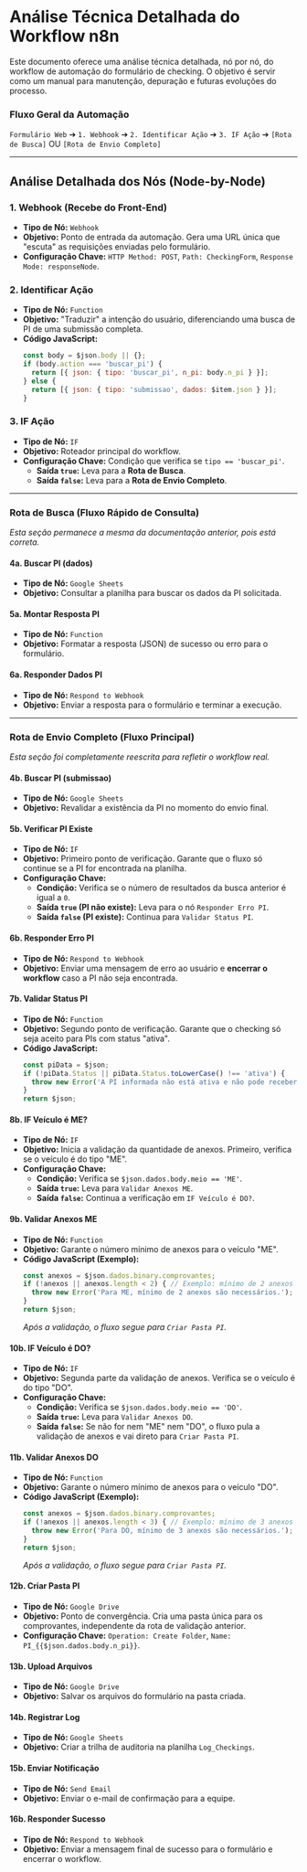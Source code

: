 # Análise Técnica Detalhada do Workflow n8n

Este documento oferece uma análise técnica detalhada, nó por nó, do workflow de automação do formulário de checking. O objetivo é servir como um manual para manutenção, depuração e futuras evoluções do processo.

### Fluxo Geral da Automação

`Formulário Web` ➔ `1. Webhook` ➔ `2. Identificar Ação` ➔ `3. IF Ação` ➔ `[Rota de Busca]` OU `[Rota de Envio Completo]`

---

## Análise Detalhada dos Nós (Node-by-Node)

### 1. Webhook (Recebe do Front-End)
* **Tipo de Nó:** `Webhook`
* **Objetivo:** Ponto de entrada da automação. Gera uma URL única que "escuta" as requisições enviadas pelo formulário.
* **Configuração Chave:** `HTTP Method: POST`, `Path: CheckingForm`, `Response Mode: responseNode`.

### 2. Identificar Ação
* **Tipo de Nó:** `Function`
* **Objetivo:** "Traduzir" a intenção do usuário, diferenciando uma busca de PI de uma submissão completa.
* **Código JavaScript:**
    ```javascript
    const body = $json.body || {};
    if (body.action === 'buscar_pi') {
      return [{ json: { tipo: 'buscar_pi', n_pi: body.n_pi } }];
    } else {
      return [{ json: { tipo: 'submissao', dados: $item.json } }];
    }
    ```

### 3. IF Ação
* **Tipo de Nó:** `IF`
* **Objetivo:** Roteador principal do workflow.
* **Configuração Chave:** Condição que verifica se `tipo == 'buscar_pi'`.
    * **Saída `true`:** Leva para a **Rota de Busca**.
    * **Saída `false`:** Leva para a **Rota de Envio Completo**.

---

### Rota de Busca (Fluxo Rápido de Consulta)

*Esta seção permanece a mesma da documentação anterior, pois está correta.*

#### 4a. Buscar PI (dados)
* **Tipo de Nó:** `Google Sheets`
* **Objetivo:** Consultar a planilha para buscar os dados da PI solicitada.

#### 5a. Montar Resposta PI
* **Tipo de Nó:** `Function`
* **Objetivo:** Formatar a resposta (JSON) de sucesso ou erro para o formulário.

#### 6a. Responder Dados PI
* **Tipo de Nó:** `Respond to Webhook`
* **Objetivo:** Enviar a resposta para o formulário e terminar a execução.

---

### Rota de Envio Completo (Fluxo Principal)

*Esta seção foi completamente reescrita para refletir o workflow real.*

#### 4b. Buscar PI (submissao)
* **Tipo de Nó:** `Google Sheets`
* **Objetivo:** Revalidar a existência da PI no momento do envio final.

#### 5b. Verificar PI Existe
* **Tipo de Nó:** `IF`
* **Objetivo:** Primeiro ponto de verificação. Garante que o fluxo só continue se a PI for encontrada na planilha.
* **Configuração Chave:**
    * **Condição:** Verifica se o número de resultados da busca anterior é igual a `0`.
    * **Saída `true` (PI não existe):** Leva para o nó `Responder Erro PI`.
    * **Saída `false` (PI existe):** Continua para `Validar Status PI`.

#### 6b. Responder Erro PI
* **Tipo de Nó:** `Respond to Webhook`
* **Objetivo:** Enviar uma mensagem de erro ao usuário e **encerrar o workflow** caso a PI não seja encontrada.

#### 7b. Validar Status PI
* **Tipo de Nó:** `Function`
* **Objetivo:** Segundo ponto de verificação. Garante que o checking só seja aceito para PIs com status "ativa".
* **Código JavaScript:**
    ```javascript
    const piData = $json;
    if (!piData.Status || piData.Status.toLowerCase() !== 'ativa') {
      throw new Error('A PI informada não está ativa e não pode receber checkings.');
    }
    return $json;
    ```

#### 8b. IF Veículo é ME?
* **Tipo de Nó:** `IF`
* **Objetivo:** Inicia a validação da quantidade de anexos. Primeiro, verifica se o veículo é do tipo "ME".
* **Configuração Chave:**
    * **Condição:** Verifica se `$json.dados.body.meio == 'ME'`.
    * **Saída `true`:** Leva para `Validar Anexos ME`.
    * **Saída `false`:** Continua a verificação em `IF Veículo é DO?`.

#### 9b. Validar Anexos ME
* **Tipo de Nó:** `Function`
* **Objetivo:** Garante o número mínimo de anexos para o veículo "ME".
* **Código JavaScript (Exemplo):**
    ```javascript
    const anexos = $json.dados.binary.comprovantes;
    if (!anexos || anexos.length < 2) { // Exemplo: mínimo de 2 anexos
      throw new Error('Para ME, mínimo de 2 anexos são necessários.');
    }
    return $json;
    ```
    *Após a validação, o fluxo segue para `Criar Pasta PI`.*

#### 10b. IF Veículo é DO?
* **Tipo de Nó:** `IF`
* **Objetivo:** Segunda parte da validação de anexos. Verifica se o veículo é do tipo "DO".
* **Configuração Chave:**
    * **Condição:** Verifica se `$json.dados.body.meio == 'DO'`.
    * **Saída `true`:** Leva para `Validar Anexos DO`.
    * **Saída `false`:** Se não for nem "ME" nem "DO", o fluxo pula a validação de anexos e vai direto para `Criar Pasta PI`.

#### 11b. Validar Anexos DO
* **Tipo de Nó:** `Function`
* **Objetivo:** Garante o número mínimo de anexos para o veículo "DO".
* **Código JavaScript (Exemplo):**
    ```javascript
    const anexos = $json.dados.binary.comprovantes;
    if (!anexos || anexos.length < 3) { // Exemplo: mínimo de 3 anexos
      throw new Error('Para DO, mínimo de 3 anexos são necessários.');
    }
    return $json;
    ```
    *Após a validação, o fluxo segue para `Criar Pasta PI`.*

#### 12b. Criar Pasta PI
* **Tipo de Nó:** `Google Drive`
* **Objetivo:** Ponto de convergência. Cria uma pasta única para os comprovantes, independente da rota de validação anterior.
* **Configuração Chave:** `Operation: Create Folder`, `Name: PI_{{$json.dados.body.n_pi}}`.

#### 13b. Upload Arquivos
* **Tipo de Nó:** `Google Drive`
* **Objetivo:** Salvar os arquivos do formulário na pasta criada.

#### 14b. Registrar Log
* **Tipo de Nó:** `Google Sheets`
* **Objetivo:** Criar a trilha de auditoria na planilha `Log_Checkings`.

#### 15b. Enviar Notificação
* **Tipo de Nó:** `Send Email`
* **Objetivo:** Enviar o e-mail de confirmação para a equipe.

#### 16b. Responder Sucesso
* **Tipo de Nó:** `Respond to Webhook`
* **Objetivo:** Enviar a mensagem final de sucesso para o formulário e encerrar o workflow.
